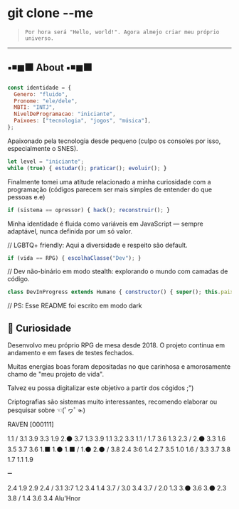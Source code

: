 # git clone --me


> `Por hora será "Hello, world!". Agora almejo criar meu próprio universo.`


---


## ▪◾◼⬛ About ▪◾◼⬛


```js
const identidade = {
  Genero: "fluido",
  Pronome: "ele/dele",
  MBTI: "INTJ",
  NivelDeProgramacao: "iniciante",
  Paixoes: ["tecnologia", "jogos", "música"],
};


```


Apaixonado pela tecnologia desde pequeno (culpo os consoles por isso, especialmente o SNES). 


```js
let level = "iniciante";
while (true) { estudar(); praticar(); evoluir(); }
```


Finalmente tomei uma atitude relacionado a minha curiosidade com a programação (códigos parecem ser mais simples de entender do que pessoas e.e)


```js
if (sistema == opressor) { hack(); reconstruir(); }
```


Minha identidade é fluida como variáveis em JavaScript — sempre adaptável, nunca definida por um só valor.


// LGBTQ+ friendly: Aqui a diversidade e respeito são default.


```js
if (vida == RPG) { escolhaClasse("Dev"); } 
```


// Dev não-binário em modo stealth: explorando o mundo com camadas de código.


```js
class DevInProgress extends Humano { constructor() { super(); this.paixão = "tecnologia"; } }
```


// PS: Esse README foi escrito em modo dark


## 💭 Curiosidade


Desenvolvo meu próprio RPG de mesa desde 2018. O projeto continua em andamento e em fases de testes fechados. 

Muitas energias boas foram depositadas no que carinhosa e amorosamente chamo de "meu projeto de vida".

Talvez eu possa digitalizar este objetivo a partir dos cógidos ;")


Criptografias são sistemas muito interessantes, recomendo elaborar ou pesquisar sobre ☜(ﾟヮﾟ☜)

RAVEN [000111]

1.1 / 3.1 3.9 3.3 1.9 2.⚫ 3.7 1.3 3.9 1.1 3.2 3.3 1.1 / 1.7 3.6 1.3 2.3 / 2.⚫ 3.3 1.6 3.5 3.7 3.6 1.⬛ 1.⚫ 1.⬛ / 1.⚫ 2.⚫ / 3.8 2.4 3:6 1.4 2.7 3.5 1.0 1.6 / 3.3 3.7 3.8 1.7 1.1 1.9

➖

2.4 1.9 2.9 2.4 / 3.1 3:7 1.2 3.4 1.4 3.7 / 3.0 3.4 3.7 / 2.0 1.3 3.⚫ 3.6 3.⚫ 2.3 3.8 / 1.4 3.6 3.4 Alu'Hnor


